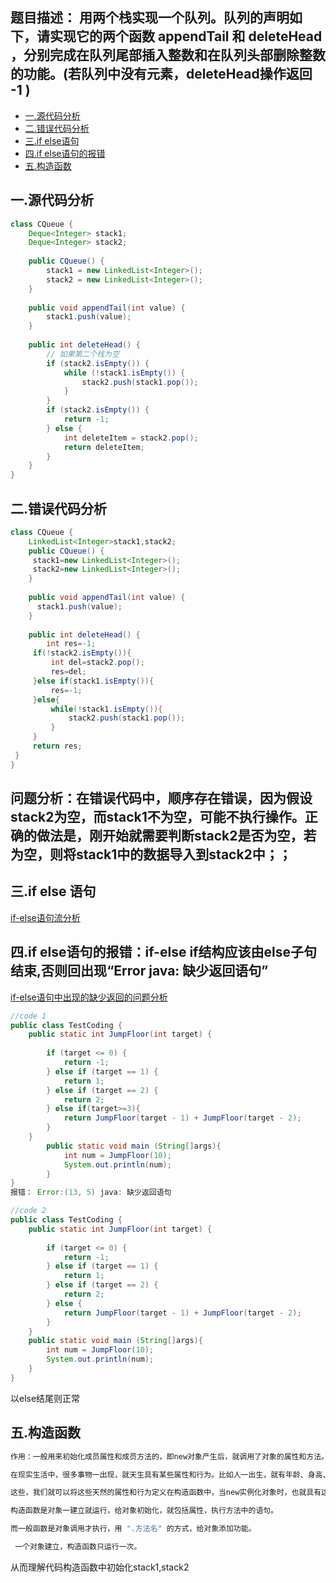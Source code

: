 ## 题目描述： 用两个栈实现一个队列。队列的声明如下，请实现它的两个函数 appendTail 和 deleteHead ，分别完成在队列尾部插入整数和在队列头部删除整数的功能。(若队列中没有元素，deleteHead操作返回 -1 )


- [一.源代码分析](#一源代码分析)
- [二.错误代码分析](#二错误代码分析)
- [三.if else语句](#三ifelse语句)
- [四.if else语句的报错](#四ifelse语句的报错)
- [五.构造函数](#五构造函数)

## 一.源代码分析
```java
class CQueue {
    Deque<Integer> stack1;
    Deque<Integer> stack2;
    
    public CQueue() {
        stack1 = new LinkedList<Integer>();
        stack2 = new LinkedList<Integer>();
    }
    
    public void appendTail(int value) {
        stack1.push(value);
    }
    
    public int deleteHead() {
        // 如果第二个栈为空
        if (stack2.isEmpty()) {
            while (!stack1.isEmpty()) {
                stack2.push(stack1.pop());
            }
        } 
        if (stack2.isEmpty()) {
            return -1;
        } else {
            int deleteItem = stack2.pop();
            return deleteItem;
        }
    }
}
```
## 二.错误代码分析
```java
class CQueue {
    LinkedList<Integer>stack1,stack2;
    public CQueue() {
     stack1=new LinkedList<Integer>();
     stack2=new LinkedList<Integer>();
    }
    
    public void appendTail(int value) {
      stack1.push(value);
    }
    
    public int deleteHead() {
        int res=-1;
     if(!stack2.isEmpty()){
         int del=stack2.pop();
         res=del;
     }else if(stack1.isEmpty()){
         res=-1;
     }else{
         while(!stack1.isEmpty()){
             stack2.push(stack1.pop());
         }
     }
     return res;
 }
}
```
## 问题分析：在错误代码中，顺序存在错误，因为假设stack2为空，而stack1不为空，可能不执行操作。正确的做法是，刚开始就需要判断stack2是否为空，若为空，则将stack1中的数据导入到stack2中；；

## 三.if else 语句
[if-else语句流分析](https://blog.csdn.net/LagerSwan/article/details/104086708)

## 四.if else语句的报错：if-else if结构应该由else子句结束,否则回出现“Error java: 缺少返回语句” 
[if-else语句中出现的缺少返回的问题分析](https://blog.csdn.net/nsjlive/article/details/87707226)
``` java
//code 1
public class TestCoding {
    public static int JumpFloor(int target) {
 
        if (target <= 0) {
            return -1;
        } else if (target == 1) {
            return 1;
        } else if (target == 2) {
            return 2;
        } else if(target>=3){
            return JumpFloor(target - 1) + JumpFloor(target - 2);
        }
    }
        public static void main (String[]args){
            int num = JumpFloor(10);
            System.out.println(num);
        }
}
报错： Error:(13, 5) java: 缺少返回语句
```

``` java
//code 2
public class TestCoding {
    public static int JumpFloor(int target) {
 
        if (target <= 0) {
            return -1;
        } else if (target == 1) {
            return 1;
        } else if (target == 2) {
            return 2;
        } else {
            return JumpFloor(target - 1) + JumpFloor(target - 2);
        }
    }
    public static void main (String[]args){
        int num = JumpFloor(10);
        System.out.println(num);
    }
}
```
以else结尾则正常

## 五.构造函数
``` java
作用：一般用来初始化成员属性和成员方法的，即new对象产生后，就调用了对象的属性和方法。

在现实生活中，很多事物一出现，就天生具有某些属性和行为。比如人一出生，就有年龄、身高、体重、就会哭；汽车一出产，就有颜色、有外观、可以运行等。

这些，我们就可以将这些天然的属性和行为定义在构造函数中，当new实例化对象时，也就具有这些属性和方法，不用再去重新定义，从而加快编程效率。

构造函数是对象一建立就运行，给对象初始化，就包括属性，执行方法中的语句。

而一般函数是对象调用才执行，用 ".方法名" 的方式，给对象添加功能。

 一个对象建立，构造函数只运行一次。

```
从而理解代码构造函数中初始化stack1,stack2

